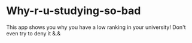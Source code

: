 # Why-r-u-studying-so-bad
This app shows you why you have a low ranking in your university! Don't even try to deny it &.&
